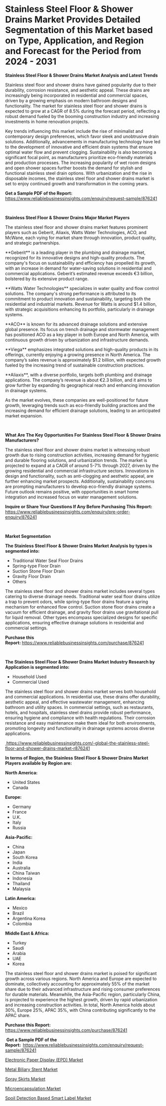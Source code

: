 <p><h1>Stainless Steel Floor & Shower Drains Market Provides Detailed Segmentation of this Market based on Type, Application, and Region and Forecast for the Period from 2024 - 2031</h1></p><p><strong>Stainless Steel Floor & Shower Drains Market Analysis and Latest Trends</strong></p>
<p><p>Stainless steel floor and shower drains have gained popularity due to their durability, corrosion resistance, and aesthetic appeal. These drains are increasingly being incorporated in residential and commercial spaces, driven by a growing emphasis on modern bathroom designs and functionality. The market for stainless steel floor and shower drains is expected to grow at a CAGR of 8.5% during the forecast period, reflecting a robust demand fueled by the booming construction industry and increasing investments in home renovation projects.</p><p>Key trends influencing this market include the rise of minimalist and contemporary design preferences, which favor sleek and unobtrusive drain solutions. Additionally, advancements in manufacturing technology have led to the development of innovative and efficient drain systems that ensure optimal water flow and prevent clogging. Sustainability is also becoming a significant focal point, as manufacturers prioritize eco-friendly materials and production processes. The increasing popularity of wet room designs and open shower spaces further boosts the demand for stylish and functional stainless steel drain options. With urbanization and the rise in disposable incomes, the stainless steel floor and shower drains market is set to enjoy continued growth and transformation in the coming years.</p></p>
<p><strong>Get a Sample PDF of the Report:&nbsp;</strong> <a href="https://www.reliablebusinessinsights.com/enquiry/request-sample/876241">https://www.reliablebusinessinsights.com/enquiry/request-sample/876241</a></p>
<p>&nbsp;</p>
<p><strong>Stainless Steel Floor & Shower Drains Major Market Players</strong></p>
<p><p>The stainless steel floor and shower drains market features prominent players such as Geberit, Aliaxis, Watts Water Technologies, ACO, and McWane, each vying for market share through innovation, product quality, and strategic partnerships.</p><p>**Geberit** is a leading player in the plumbing and drainage market, recognized for its innovative designs and high-quality products. The company's focus on sustainability and efficiency has propelled its growth, with an increase in demand for water-saving solutions in residential and commercial applications. Geberit’s estimated revenue exceeds €3 billion, bolstered by its extensive product range.</p><p>**Watts Water Technologies** specializes in water quality and flow control solutions. The company's strong performance is attributed to its commitment to product innovation and sustainability, targeting both the residential and industrial markets. Revenue for Watts is around $1.4 billion, with strategic acquisitions enhancing its portfolio, particularly in drainage systems.</p><p>**ACO** is known for its advanced drainage solutions and extensive global presence. Its focus on trench drainage and stormwater management has positioned ACO as a key player in both Europe and North America, with continuous growth driven by urbanization and infrastructure demands.</p><p>**Viega** emphasizes integrated solutions and high-quality products in its offerings, currently enjoying a growing presence in North America. The company’s sales revenue is approximately $1.2 billion, with expected growth fueled by the increasing trend of sustainable construction practices.</p><p>**Aliaxis**, with a diverse portfolio, targets both plumbing and drainage applications. The company’s revenue is about €2.3 billion, and it aims to grow further by expanding its geographical reach and enhancing innovation in drainage systems.</p><p>As the market evolves, these companies are well-positioned for future growth, leveraging trends such as eco-friendly building practices and the increasing demand for efficient drainage solutions, leading to an anticipated market expansion.</p></p>
<p>&nbsp;</p>
<p><strong>What Are The Key Opportunities For Stainless Steel Floor & Shower Drains Manufacturers?</strong></p>
<p><p>The stainless steel floor and shower drains market is witnessing robust growth due to rising construction activities, increasing demand for hygienic and durable flooring solutions, and urbanization trends. The market is projected to expand at a CAGR of around 5-7% through 2027, driven by the growing residential and commercial infrastructure sectors. Innovations in design and functionality, such as anti-clogging and aesthetic appeal, are further enhancing market prospects. Additionally, sustainability concerns are prompting manufacturers to develop eco-friendly drainage systems. Future outlook remains positive, with opportunities in smart home integration and increased focus on water management solutions.</p></p>
<p><strong>Inquire or Share Your Questions If Any Before Purchasing This Report:</strong> <a href="https://www.reliablebusinessinsights.com/enquiry/pre-order-enquiry/876241">https://www.reliablebusinessinsights.com/enquiry/pre-order-enquiry/876241</a></p>
<p>&nbsp;</p>
<p><strong>Market Segmentation</strong></p>
<p><strong>The Stainless Steel Floor & Shower Drains Market Analysis by types is segmented into:</strong></p>
<p><ul><li>Traditional Water Seal Floor Drains</li><li>Spring-type Floor Drain</li><li>Suction Stone Floor Drain</li><li>Gravity Floor Drain</li><li>Others</li></ul></p>
<p><p>The stainless steel floor and shower drains market includes several types catering to diverse drainage needs. Traditional water seal floor drains utilize a trap to prevent odors, while spring-type floor drains feature a spring mechanism for enhanced flow control. Suction stone floor drains create a vacuum for efficient drainage, and gravity floor drains use gravitational pull for liquid removal. Other types encompass specialized designs for specific applications, ensuring effective drainage solutions in residential and commercial settings.</p></p>
<p><strong>Purchase this Report:&nbsp;</strong><a href="https://www.reliablebusinessinsights.com/purchase/876241">https://www.reliablebusinessinsights.com/purchase/876241</a></p>
<p>&nbsp;</p>
<p><strong>The Stainless Steel Floor & Shower Drains Market Industry Research by Application is segmented into:</strong></p>
<p><ul><li>Household Used</li><li>Commercial Used</li></ul></p>
<p><p>The stainless steel floor and shower drains market serves both household and commercial applications. In residential use, these drains offer durability, aesthetic appeal, and effective wastewater management, enhancing bathroom and utility spaces. In commercial settings, such as restaurants, hotels, and hospitals, stainless steel drains provide robust performance, ensuring hygiene and compliance with health regulations. Their corrosion resistance and easy maintenance make them ideal for both environments, promoting longevity and functionality in drainage systems across diverse applications.</p></p>
<p><a href="https://www.reliablebusinessinsights.com/-global-the-stainless-steel-floor-and-shower-drains-market-r876241">&nbsp;https://www.reliablebusinessinsights.com/-global-the-stainless-steel-floor-and-shower-drains-market-r876241</a></p>
<p><strong>In terms of Region, the Stainless Steel Floor & Shower Drains Market Players available by Region are:</strong></p>
<p>
    <p> <strong> North America: </strong>
        <ul>
            <li>United States</li>
            <li>Canada</li>
        </ul>
        </p> 
    <p> <strong> Europe: </strong>
        <ul>
            <li>Germany</li>
            <li>France</li>
            <li>U.K.</li>
            <li>Italy</li>
            <li>Russia</li>
        </ul>
        </p> 
    <p> <strong> Asia-Pacific: </strong>
        <ul>
            <li>China</li>
            <li>Japan</li>
            <li>South Korea</li>
            <li>India</li>
            <li>Australia</li>
            <li>China Taiwan</li>
            <li>Indonesia</li>
            <li>Thailand</li>
            <li>Malaysia</li>
        </ul>
        </p> 
    <p> <strong> Latin America: </strong>
        <ul>
            <li>Mexico</li>
            <li>Brazil</li>
            <li>Argentina Korea</li>
            <li>Colombia</li>
        </ul>
        </p> 
    <p> <strong> Middle East & Africa: </strong>
        <ul>
            <li>Turkey</li>
            <li>Saudi</li>
            <li>Arabia</li>
            <li>UAE</li>
            <li>Korea</li>
        </ul>
    </p>
    </p>
<p><p>The stainless steel floor and shower drains market is poised for significant growth across various regions. North America and Europe are expected to dominate, collectively accounting for approximately 55% of the market share due to their advanced infrastructure and rising consumer preferences for durable materials. Meanwhile, the Asia-Pacific region, particularly China, is projected to experience the highest growth, driven by rapid urbanization and increasing construction activities. In total, North America holds about 30%, Europe 25%, APAC 35%, with China contributing significantly to the APAC share.</p></p>
<p><strong>Purchase this Report: </strong><a href="https://www.reliablebusinessinsights.com/purchase/876241">https://www.reliablebusinessinsights.com/purchase/876241</a></p>
<p>&nbsp;<strong>Get a Sample PDF of the Report:&nbsp;&nbsp;</strong><a href="https://www.reliablebusinessinsights.com/enquiry/request-sample/876241">https://www.reliablebusinessinsights.com/enquiry/request-sample/876241</a></p>
<p><strong></strong></p>
<p><p><a href="https://medium.com/@dinoziemann2023/electronic-paper-display-epd-market-global-market-insights-and-regional-analysis-2024-2031-9ce991086ffd">Electronic Paper Display (EPD) Market</a></p><p><a href="https://www.linkedin.com/pulse/metal-biliary-stent-market-size-type-covered-stentuncovered-okx0e?trackingId=pOx3svOPS0CmKOKEcPP2Yg%3D%3D">Metal Biliary Stent Market</a></p><p><a href="https://github.com/seamusocallaghan/Market-Research-Report-List-1/blob/main/spray-skirts-market.md">Spray Skirts Market</a></p><p><a href="https://www.linkedin.com/pulse/global-microencapsulation-market-sector2024-2031-metrics-q5q7e?trackingId=6ONoCKIMSs%2B2PX8bwwy%2FVQ%3D%3D">Microencapsulation Market</a></p><p><a href="https://medium.com/@merlrolfson/deep-dive-into-the-spoil-detection-based-smart-label-market-itstrends-market-segmentation-and-9efec97acd3d?postPublishedType=initial">Spoil Detection Based Smart Label Market</a></p></p>